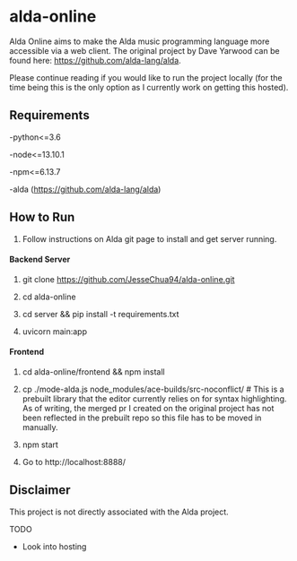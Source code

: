 # alda-online
Alda Online aims to make the Alda music programming language more accessible via a web client. The original project by Dave Yarwood can be found here: https://github.com/alda-lang/alda.


Please continue reading if you would like to run the project locally (for the time being this is the only option as I currently work on getting this hosted).

## Requirements

-python<=3.6 

-node<=13.10.1

-npm<=6.13.7

-alda (https://github.com/alda-lang/alda)

## How to Run

1. Follow instructions on Alda git page to install and get server running.

#### Backend Server

1. git clone https://github.com/JesseChua94/alda-online.git

2. cd alda-online

3. cd server && pip install -t requirements.txt

4. uvicorn main:app

#### Frontend
1. cd alda-online/frontend && npm install

2. cp ./mode-alda.js node_modules/ace-builds/src-noconflict/  # This is a prebuilt library that the editor currently relies on for syntax highlighting. As of writing, the merged pr I created on the original project has not been reflected in the prebuilt repo so this file has to be moved in manually.

3. npm start

4. Go to http://localhost:8888/


## Disclaimer

This project is not directly associated with the Alda project.

TODO
- Look into hosting
